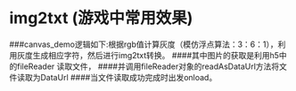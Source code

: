 # img2txt (游戏中常用效果)
###canvas_demo逻辑如下:根据rgb值计算灰度（模仿浮点算法：3：6：1），利用灰度生成相应字符，然后进行img2txt转换。
####其中图片的获取是利用h5中的fileReader 读取文件，
####并调用fileReader对象的readAsDataUrl方法将文件读取为DataUrl
####当文件读取成功完成时出发onload。
